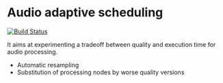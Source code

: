 Audio adaptive scheduling
=========================

[![Build Status](https://travis-ci.org/programLyrique/audio-adaptive-scheduling.svg?branch=master)](https://travis-ci.org/programLyrique/audio-adaptive-scheduling)


It aims at experimenting a tradeoff between quality and execution time for audio processing.

- Automatic resampling
- Substitution of processing nodes by worse quality versions
